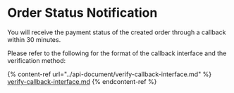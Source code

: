 # Order Status Notification

You will receive the payment status of the created order through a callback within 30 minutes.&#x20;

Please refer to the following for the format of the callback interface and the verification method:

{% content-ref url="../api-document/verify-callback-interface.md" %}
[verify-callback-interface.md](../api-document/verify-callback-interface.md)
{% endcontent-ref %}

